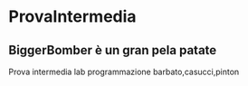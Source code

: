 # ProvaIntermedia

## BiggerBomber è un gran pela patate
Prova intermedia lab programmazione barbato,casucci,pinton
